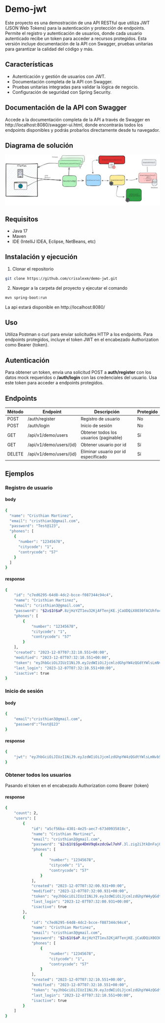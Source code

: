 # Demo-jwt
Este proyecto es una demostración de una API RESTful que utiliza JWT (JSON Web Tokens) para la autenticación y protección de endpoints. Permite el registro y autenticación de usuarios, donde cada usuario autenticado recibe un token para acceder a recursos protegidos.  Esta versión incluye documentación de la API con Swagger, pruebas unitarias para garantizar la calidad del código y más.

## Características
- Autenticación y gestión de usuarios con JWT.
- Documentación completa de la API con Swagger.
- Pruebas unitarias integradas para validar la lógica de negocio.
- Configuración de seguridad con Spring Security.

## Documentación de la API con Swagger
Accede a la documentación completa de la API a través de Swagger en http://localhost:8080/swagger-ui.html, donde encontrarás todos los endpoints disponibles y podrás probarlos directamente desde tu navegador.

## Diagrama de solución
![Diagrama de solución](/images/diagrama-solucion.png)

## Requisitos
- Java 17
-  Maven
- IDE (IntelliJ IDEA, Eclipse, NetBeans, etc)

## Instalación y ejecución
1. Clonar el repositorio
```bash
git clone https://github.com/crisalexm/demo-jwt.git
```
2. Navegar a la carpeta del proyecto y ejecutar el comando
```bash
mvn spring-boot:run
```
La api estará disponible en http://localhost:8080/

## Uso
Utiliza Postman o curl para enviar solicitudes HTTP a los endpoints. Para endpoints protegidos, incluye el token JWT en el encabezado Authorization como Bearer {token}.

## Autenticación
Para obtener un token, envía una solicitud POST a **auth/register** con los datos mock requeridos o **/auth/login** con las credenciales del usuario. Usa este token para acceder a endpoints protegidos.

## Endpoints
| Método | Endpoint                | Descripción                          | Protegido |
|--------|-------------------------|--------------------------------------| ------ |
| POST   | /auth/register          | Registro de usuario                  | No |
| POST   | /auth/login             | Inicio de sesión                     | No |
| GET    | /api/v1/demo/users      | Obtener todos los usuarios (paginable)          | Sí |
| GET    | /api/v1/demo/users/{id} | Obtener usuario por id               | Sí |
| DELETE | /api/v1/demo/users/{id} | Eliminar usuario por id especificado | Sí |

## Ejemplos
### Registro de usuario
#### body
```bash
{
  "name": "Cristhian Martinez",
  "email": "cristhian3@gmail.com",
  "password": "Test@123",
  "phones": [
    {
      "number": "12345678",
      "citycode": "1",
      "contrycode": "57"
    }
  ]
}
```
#### response
```bash
{
    "id": "c7ed6295-64d8-4dc2-bcce-f087344c94c4",
    "name": "Cristhian Martinez",
    "email": "cristhian3@gmail.com",
    "password": "$2a$10$aP.8zjHzYZT1eu32KjAFTenjKE.jCaUDQiX0O30fACUhfoc7yzOU6",
    "phones": [
        {
            "number": "12345678",
            "citycode": "1",
            "contrycode": "57"
        }
    ],
    "created": "2023-12-07T07:32:10.551+00:00",
    "modified": "2023-12-07T07:32:10.551+00:00",
    "token": "eyJhbGciOiJIUzI1NiJ9.eyJzdWIiOiJjcmlzdGhpYW4zQGdtYWlsLmNvbSIsImlhdCI6MTcwMTkzNDMzMCwiZXhwIjoxNzAxOTM3OTMwfQ.L9yiDE931eTZi3F3I2h8ELE4o-Ta6-Nxcj2w4d4AUoE",
    "last_login": "2023-12-07T07:32:10.551+00:00",
    "isactive": true
}
```
### Inicio de sesión
#### body
```bash
{
    "email":"cristhian3@gmail.com",
    "password":"Test@123"
}
```
#### response
```bash
{
    "jwt": "eyJhbGciOiJIUzI1NiJ9.eyJzdWIiOiJjcmlzdGhpYW4zQGdtYWlsLmNvbSIsImlhdCI6MTcwMTkzNDkwMSwiZXhwIjoxNzAxOTM4NTAxfQ.9IyakqagPGg9NOxkQhs716FgtzuSKYmNIrJgudELLlU"
}
```
### Obtener todos los usuarios
Pasando el token en el encabezado Authorization como Bearer {token}
#### response
```bash
{
    "count": 2,
    "users": [
        {
            "id": "a5cf56ba-4301-4e25-aec7-673d0935818c",
            "name": "Cristhian Martinez",
            "email": "cristhian2@gmail.com",
            "password": "$2a$10$Sge4DmV9q6xzdcGwl7ohF.3l.zig2i3tkDnFajO53IGpcWOBeWVMK",
            "phones": [
                {
                    "number": "12345678",
                    "citycode": "1",
                    "contrycode": "57"
                }
            ],
            "created": "2023-12-07T07:32:00.931+00:00",
            "modified": "2023-12-07T07:32:00.931+00:00",
            "token": "eyJhbGciOiJIUzI1NiJ9.eyJzdWIiOiJjcmlzdGhpYW4yQGdtYWlsLmNvbSIsImlhdCI6MTcwMTkzNDMyMCwiZXhwIjoxNzAxOTM3OTIwfQ.Cw0zuceZdB9Biuyd4tiYhocH5YgS4gsi0dzsQqzDkwE",
            "last_login": "2023-12-07T07:32:00.931+00:00",
            "isactive": true
        },
        {
            "id": "c7ed6295-64d8-4dc2-bcce-f087344c94c4",
            "name": "Cristhian Martinez",
            "email": "cristhian3@gmail.com",
            "password": "$2a$10$aP.8zjHzYZT1eu32KjAFTenjKE.jCaUDQiX0O30fACUhfoc7yzOU6",
            "phones": [
                {
                    "number": "12345678",
                    "citycode": "1",
                    "contrycode": "57"
                }
            ],
            "created": "2023-12-07T07:32:10.551+00:00",
            "modified": "2023-12-07T07:32:10.551+00:00",
            "token": "eyJhbGciOiJIUzI1NiJ9.eyJzdWIiOiJjcmlzdGhpYW4zQGdtYWlsLmNvbSIsImlhdCI6MTcwMTkzNDMzMCwiZXhwIjoxNzAxOTM3OTMwfQ.L9yiDE931eTZi3F3I2h8ELE4o-Ta6-Nxcj2w4d4AUoE",
            "last_login": "2023-12-07T07:32:10.551+00:00",
            "isactive": true
        }
    ]
}
```